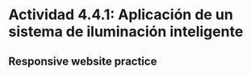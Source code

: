 # Actividad 4.4.1: Aplicación de un sistema de iluminación inteligente

## Responsive website practice
